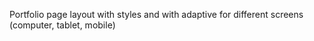 Portfolio page layout with styles and with adaptive for different screens (computer, tablet, mobile)

